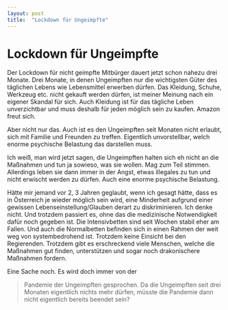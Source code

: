 ```yaml
---
layout: post
title:  "Lockdown für Ungeimpfte"
---
```


# Lockdown für Ungeimpfte

Der Lockdown für nicht geimpfte Mitbürger dauert jetzt schon nahezu 
drei Monate. Drei Monate, in denen Ungeimpften nur die wichtigsten Güter des täglichen Lebens wie Lebensmittel erwerben dürfen. Das Kleidung, Schuhe, Werkzeug etc. nicht gekauft werden dürfen, ist meiner Meinung nach ein eigener Skandal für sich. Auch Kleidung ist für das tägliche Leben unverzichtbar und muss deshalb für jeden möglich sein zu kaufen. Amazon freut sich.

Aber nicht nur das. Auch ist es den Ungeimpften seit Monaten nicht erlaubt, sich mit Familie und Freunden zu treffen. Eigentlich unvorstellbar, welch enorme psychische Belastung das darstellen muss.

Ich weiß, man wird jetzt sagen, die Ungeimpften halten sich eh nicht an die Maßnahmen und tun ja sowieso, was sie wollen. Mag zum Teil stimmen. Allerdings leben sie dann immer in der Angst, etwas illegales zu tun und nicht erwischt werden zu dürfen. Auch eine enorme psychische Belastung. 

Hätte mir jemand vor 2, 3 Jahren geglaubt, wenn ich gesagt hätte, dass es in Österreich je wieder möglich sein wird, eine Minderheit aufgrund einer gewissen Lebenseinstellung/Glauben derart zu diskriminieren. Ich denke nicht. Und trotzdem passiert es, ohne das die medizinische Notwendigkeit dafür noch gegeben ist. Die Intensivbetten sind seit Wochen stabil eher am Fallen. Und auch die Normalbetten befinden sich in einen Rahmen der weit weg von systembedrohend ist. Trotzdem keine Einsicht bei den Regierenden. Trotzdem gibt es erschreckend viele Menschen, welche die Maßnahmen gut finden, unterstützen und sogar noch drakonischere Maßnahmen fordern.

Eine Sache noch. Es wird doch immer von der 
> Pandemie der Ungeimpften
gesprochen. Da die Ungeimpften seit drei Monaten eigentlich nichts mehr dürfen, müsste die Pandemie dann nicht eigentlich bereits beendet sein?
